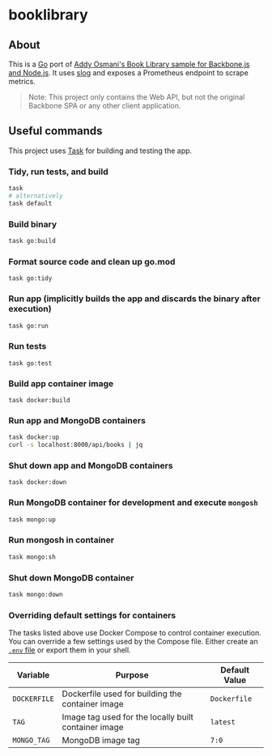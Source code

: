 # booklibrary

## About
This is a [Go](https://golang.org/) port of [Addy Osmani's Book Library sample for
Backbone.js and Node.js](https://addyosmani.com/backbone-fundamentals/#exercise-2-book-library---your-first-restful-backbone.js-app). It uses
[slog](https://pkg.go.dev/log/slog) and exposes a Prometheus endpoint to scrape metrics.

> Note: This project only contains the Web API, but not the original Backbone SPA or any other client application.

## Useful commands
This project uses [Task](https://taskfile.dev/) for building and testing the app.

### Tidy, run tests, and build
```bash
task 
# alternatively
task default
```


### Build binary
```bash
task go:build
```

### Format source code and clean up go.mod
```
task go:tidy
```

### Run app (implicitly builds the app and discards the binary after execution)
```bash
task go:run
```

### Run tests
```
task go:test
```

### Build app container image
```
task docker:build
```

### Run app and MongoDB containers
```bash
task docker:up
curl -s localhost:8000/api/books | jq
```

### Shut down app and MongoDB containers
```
task docker:down
```

### Run MongoDB container for development and execute `mongosh`
```bash
task mongo:up
```

### Run mongosh in container
```bash
task mongo:sh
```

### Shut down MongoDB container
```bash
task mongo:down
```

### Overriding default settings for containers
The tasks listed above use Docker Compose to control container execution. You can override a few settings used by the Compose file. Either create an [`.env` file](https://docs.docker.com/compose/environment-variables/) or export them in your shell.


| Variable     | Purpose                                              | Default Value |
|--------------|------------------------------------------------------|---------------|
| `DOCKERFILE` | Dockerfile used for building the container image     | `Dockerfile`  |
| `TAG`        | Image tag used for the locally built container image | `latest`      |
| `MONGO_TAG`  | MongoDB image tag                                    | `7:0`         |



